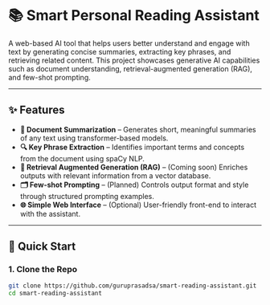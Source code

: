 # 📚 Smart Personal Reading Assistant

A web-based AI tool that helps users better understand and engage with text by generating concise summaries, extracting key phrases, and retrieving related content. This project showcases generative AI capabilities such as document understanding, retrieval-augmented generation (RAG), and few-shot prompting.

---

## ✨ Features

- **🧠 Document Summarization** – Generates short, meaningful summaries of any text using transformer-based models.
- **🔍 Key Phrase Extraction** – Identifies important terms and concepts from the document using spaCy NLP.
- **📂 Retrieval Augmented Generation (RAG)** – (Coming soon) Enriches outputs with relevant information from a vector database.
- **🗂 Few-shot Prompting** – (Planned) Controls output format and style through structured prompting examples.
- **🌐 Simple Web Interface** – (Optional) User-friendly front-end to interact with the assistant.

---

## 🚀 Quick Start

### 1. Clone the Repo

```bash
git clone https://github.com/guruprasadsa/smart-reading-assistant.git
cd smart-reading-assistant
